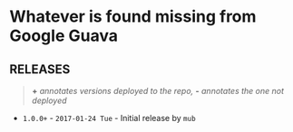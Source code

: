 # Whatever is found missing from Google Guava

## RELEASES
> **+** _annotates versions deployed to the repo,_ **-** _annotates the one not deployed_

* `1.0.0+` - `2017-01-24 Tue` - Initial release by `mub`

